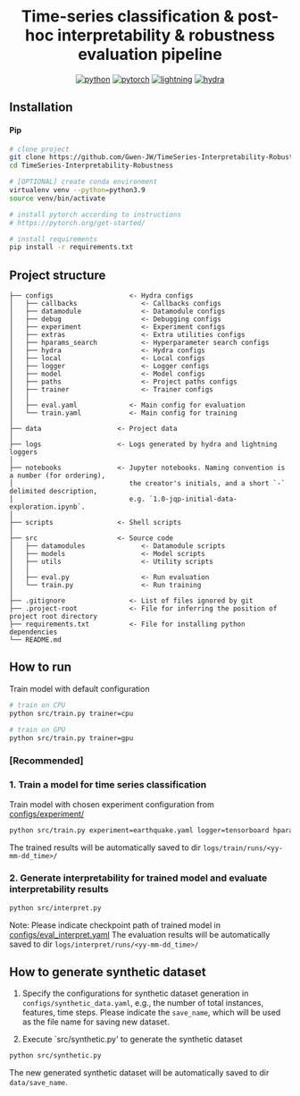 <div align="center">

# Time-series classification & post-hoc interpretability & robustness evaluation pipeline

[![python](https://img.shields.io/badge/-Python_3.9-blue?logo=python&logoColor=white)](https://github.com/pre-commit/pre-commit)
[![pytorch](https://img.shields.io/badge/PyTorch_1.13.1-ee4c2c?logo=pytorch&logoColor=white)](https://pytorch.org/get-started/locally/)
[![lightning](https://img.shields.io/badge/-Lightning_2.0+-792ee5?logo=pytorchlightning&logoColor=white)](https://pytorchlightning.ai/)
[![hydra](https://img.shields.io/badge/Config-Hydra_1.3-89b8cd)](https://hydra.cc/)

</div>


## Installation

#### Pip

```bash
# clone project
git clone https://github.com/Gwen-JW/TimeSeries-Interpretability-Robustness.git
cd TimeSeries-Interpretability-Robustness

# [OPTIONAL] create conda environment
virtualenv venv --python=python3.9
source venv/bin/activate

# install pytorch according to instructions
# https://pytorch.org/get-started/

# install requirements
pip install -r requirements.txt
```

## Project structure

```
├── configs                   <- Hydra configs
│   ├── callbacks                <- Callbacks configs
│   ├── datamodule               <- Datamodule configs
│   ├── debug                    <- Debugging configs
│   ├── experiment               <- Experiment configs
│   ├── extras                   <- Extra utilities configs
│   ├── hparams_search           <- Hyperparameter search configs
│   ├── hydra                    <- Hydra configs
│   ├── local                    <- Local configs
│   ├── logger                   <- Logger configs
│   ├── model                    <- Model configs
│   ├── paths                    <- Project paths configs
│   ├── trainer                  <- Trainer configs
│   │
│   ├── eval.yaml             <- Main config for evaluation
│   └── train.yaml            <- Main config for training
│
├── data                   <- Project data
│
├── logs                   <- Logs generated by hydra and lightning loggers
│
├── notebooks              <- Jupyter notebooks. Naming convention is a number (for ordering),
│                             the creator's initials, and a short `-` delimited description,
│                             e.g. `1.0-jqp-initial-data-exploration.ipynb`.
│
├── scripts                <- Shell scripts
│
├── src                    <- Source code
│   ├── datamodules              <- Datamodule scripts
│   ├── models                   <- Model scripts
│   ├── utils                    <- Utility scripts
│   │
│   ├── eval.py                  <- Run evaluation
│   └── train.py                 <- Run training
│
├── .gitignore                <- List of files ignored by git
├── .project-root             <- File for inferring the position of project root directory
├── requirements.txt          <- File for installing python dependencies
└── README.md
```

## How to run

Train model with default configuration

```bash
# train on CPU
python src/train.py trainer=cpu

# train on GPU
python src/train.py trainer=gpu
```

### [Recommended]

### 1. Train a model for time series classification
Train model with chosen experiment configuration from [configs/experiment/](configs/experiment/)

```bash
python src/train.py experiment=earthquake.yaml logger=tensorboard hparams_search=optuna.yaml
```
The trained results will be automatically saved to dir `logs/train/runs/<yy-mm-dd_time>/`

### 2. Generate interpretability for trained model and evaluate interpretability results
```bash
python src/interpret.py 
```
Note: Please indicate checkpoint path of trained model in [configs/eval_interpret.yaml](configs/eval_interpret.yaml)
The evaluation results will be automatically saved to dir `logs/interpret/runs/<yy-mm-dd_time>/`


## How to generate synthetic dataset
1. Specify the configurations for synthetic dataset generation in `configs/synthetic_data.yaml`, e.g., the number of total instances, features, time steps. Please indicate the `save_name`, which will be used as the file name for saving new dataset.

2. Execute `src/synthetic.py' to generate the synthetic dataset
```bash
python src/synthetic.py
```
The new generated synthetic dataset will be automatically saved to dir `data/save_name`.
<!-- You can override any parameter from command line like this

```bash
python src/train.py trainer.max_epochs=20 data.batch_size=64
``` -->
